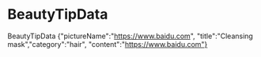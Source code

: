 # BeautyTipData
BeautyTipData {"pictureName":"https://www.baidu.com", "title":"Cleansing mask","category":"hair", "content":"https://www.baidu.com"}
